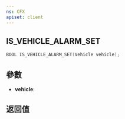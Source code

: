 ```yaml
---
ns: CFX
apiset: client
---
```

## IS_VEHICLE_ALARM_SET

```c
BOOL IS_VEHICLE_ALARM_SET(Vehicle vehicle);
```


## 參數
* **vehicle**: 

## 返回值
